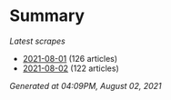 # Summary
*Latest scrapes*
* [2021-08-01](https://github.com/nuuuwan/news_lk/blob/data/news_lk.2021-08-01.json) (126 articles)
* [2021-08-02](https://github.com/nuuuwan/news_lk/blob/data/news_lk.2021-08-02.json) (122 articles)

*Generated at 04:09PM, August 02, 2021*